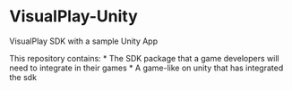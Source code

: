 # VisualPlay-Unity
VisualPlay SDK with a sample Unity App


This repository contains:
                          * The SDK package that a game developers will need to integrate in their games 
                          * A game-like on unity that has integrated the sdk 
                          
